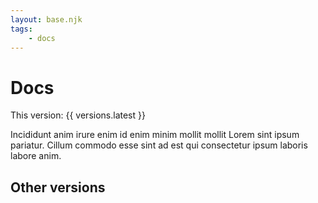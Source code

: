 ```yaml
---
layout: base.njk
tags: 
    - docs
---
```

# Docs

This version: {{ versions.latest }}

Incididunt anim irure enim id enim minim mollit mollit Lorem sint ipsum pariatur. Cillum commodo esse sint ad est qui consectetur ipsum laboris labore anim.


## Other versions
<ul id="versionsList">
</ul>
<script type="module" src="/{{site.rootSubdir}}/versions.js"></script>
<script type="module">
    import { getLatest, getReleases } from '/{{site.rootSubdir}}/versions.js';
    document.addEventListener("DOMContentLoaded", e => {
        let versionsList = document.querySelector("#versionsList");
        let latest = getLatest();
        let releases = getReleases();
        versionsList.innerHTML = `
            ${releases.map(release => 
            `<li>
                <a href="/{{site.rootSubdir}}${release !== latest ? `/${release}` : ``}/{{site.docsSubdir}}">${release}</a>${release === latest ? `<span style="font-style: italic">&nbsp;(Latest)</span>` : `` }</a>
                ${release === "{{ versions.latest }}" ? `<span style="font-style: italic">&nbsp;(This)</span>` : ``}
            </li>`).join('')
            }`;
    });
</script>



